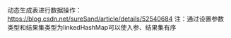 动态生成表进行数据操作：https://blog.csdn.net/sureSand/article/details/52540684
注：通过设置参数类型和结果集类型为linkedHashMap可以使入参、结果集有序